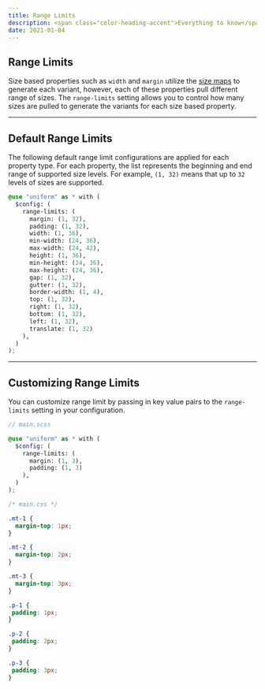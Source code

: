 ```yaml
---
title: Range Limits
description: <span class="color-heading-accent">Everything to know</span> about range limits in Uniform CSS
date: 2021-01-04
---
```


## Range Limits

Size based properties such as `width` and `margin` utilize the [size maps](/docs/sizing-system) to generate each variant, however, each of these properties pull different range of sizes. The `range-limits` setting allows you to control how many sizes are pulled to generate the variants for each size based property.



---

## Default Range Limits

The following default range limit configurations are applied for each property type. For each property, the list represents the beginning and end range of supported size levels. For example, `(1, 32)` means that up to `32` levels of sizes are supported.

```scss
@use "uniform" as * with (
  $config: (
    range-limits: (
      margin: (1, 32),
      padding: (1, 32),
      width: (1, 36),
      min-width: (24, 36),
      max-width: (24, 42),
      height: (1, 36),
      min-height: (24, 36),
      max-height: (24, 36),
      gap: (1, 32),
      gutter: (1, 32),
      border-width: (1, 4),
      top: (1, 32),
      right: (1, 32),
      bottom: (1, 32),
      left: (1, 32),
      translate: (1, 32)
    ),
  )
);
```

---

## Customizing Range Limits

You can customize range limit by passing in key value pairs to the `range-limits` setting in your configuration.


```scss
// main.scss

@use "uniform" as * with (
  $config: (
    range-limits: (
      margin: (1, 3),
      padding: (1, 3)
    ),
  )
);
```

```css
/* main.css */

.mt-1 {
  margin-top: 1px;
}

.mt-2 {
  margin-top: 2px;
}

.mt-3 {
  margin-top: 3px;
}

.p-1 {
 padding: 1px;
}

.p-2 {
 padding: 2px;
}

.p-3 {
 padding: 3px;
}

```
